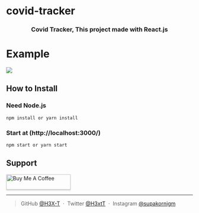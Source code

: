 # covid-tracker

<h3 align="center">Covid Tracker, This project made with React.js</h3>

# Example

![](https://cdn.discordapp.com/attachments/925063485556150292/951500866769264750/unknown.png)

## How to Install

### Need Node.js

```
npm install or yarn install
```

### Start at (http://localhost:3000/)

```
npm start or yarn start
```

## Support

<a href="https://www.buymeacoffee.com/supakornn" target="_blank"><img src="https://www.buymeacoffee.com/assets/img/custom_images/purple_img.png" alt="Buy Me A Coffee" style="height: 41px !important;width: 174px !important;box-shadow: 0px 3px 2px 0px rgba(190, 190, 190, 0.5) !important;-webkit-box-shadow: 0px 3px 2px 0px rgba(190, 190, 190, 0.5) !important;" ></a>

---

> GitHub [@H3X-T](https://github.com/H3X-T) &nbsp;&middot;&nbsp;
> Twitter [@H3xtT](https://twitter.com/H3xtT) &nbsp;&middot;&nbsp;
> Instagram [@supakornigm](https://instagram.com/supakornigm)
